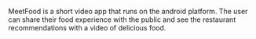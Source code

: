 MeetFood is a short video app that runs on the android platform. The user can share their food experience with the public and see the restaurant recommendations with a video of delicious food.
